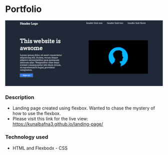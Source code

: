 

# Portfolio
![Thumbnail](https://github.com/kunalbafna3/Landing-Page/blob/main/homepage.PNG)

### Description
- Landing page created using flexbox. Wanted to chase the mystery of how to use the flexbox.
- Please visit this link for the live view: https://kunalbafna3.github.io/landing-page/
 
### Technology used
- HTML and Flexbodx - CSS

